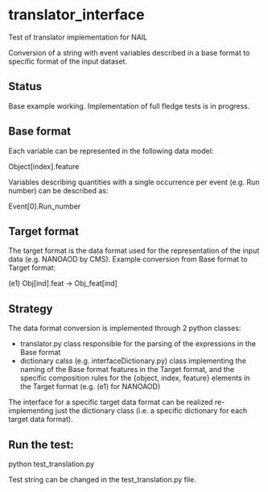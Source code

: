 # translator_interface

Test of translator implementation for NAIL

Conversion of a string with event variables described in a base format to specific format of the input dataset.


## Status

Base example working. Implementation of full fledge tests is in progress.

## Base format

Each variable can be represented in the following data model:

  Object[index].feature

Variables describing quantities with a single occurrence per event (e.g. Run number) can be described as:

 Event[0].Run_number


## Target format

The target format is the data format used for the representation of the input data (e.g. NANOAOD by CMS).
Example conversion from Base format to Target format:

 (e1) Obj[ind].feat -> Obj_feat[ind]


## Strategy

The data format conversion is implemented through 2 python classes:
 - translator.py       class responsible for the parsing of the expressions in the Base format
 - dictionary calss    (e.g. interfaceDictionary.py) class implementing the naming of the Base format features in the Target format, and the specific composition rules for the {object, index, feature} elements in the Target format (e.g. (e1) for NANOAOD)

The interface for a specific target data format can be realized re-implementing just the dictionary class (i.e. a specific dictionary for each target data format).


## Run the test:

python test_translation.py

Test string can be changed in the test_translation.py file.